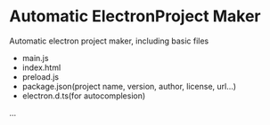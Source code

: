 # Automatic ElectronProject Maker
Automatic electron project maker, including basic files

- main.js
- index.html
- preload.js
- package.json(project name, version, author, license, url...)
- electron.d.ts(for autocomplesion)

...
